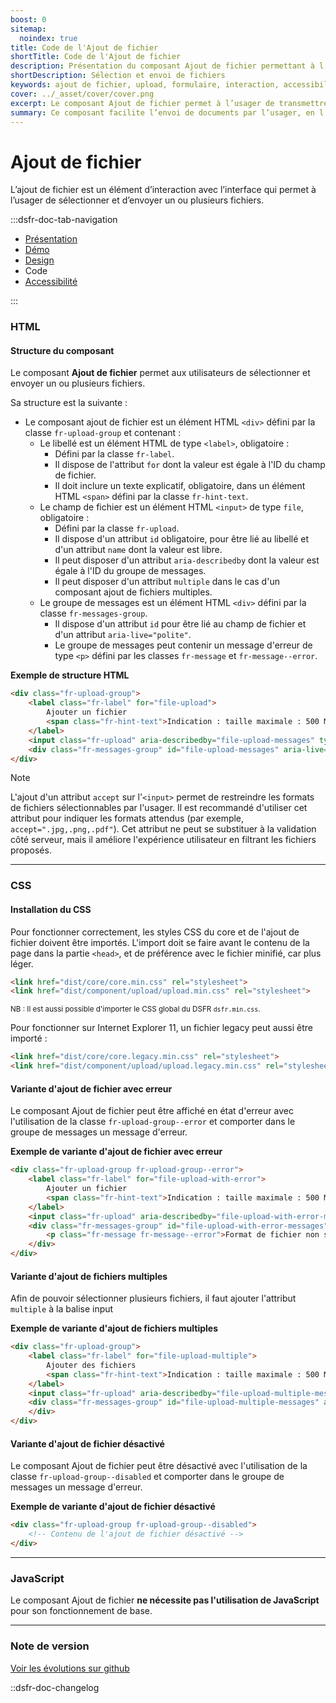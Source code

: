 ```yaml
---
boost: 0
sitemap:
  noindex: true
title: Code de l'Ajout de fichier
shortTitle: Code de l'Ajout de fichier
description: Présentation du composant Ajout de fichier permettant à l’usager de sélectionner et envoyer un ou plusieurs fichiers via une interface.
shortDescription: Sélection et envoi de fichiers
keywords: ajout de fichier, upload, formulaire, interaction, accessibilité, design système, DSFR, sélection, fichier multiple
cover: ../_asset/cover/cover.png
excerpt: Le composant Ajout de fichier permet à l’usager de transmettre un ou plusieurs fichiers à travers une interface, avec des indications claires sur les formats attendus et les erreurs éventuelles.
summary: Ce composant facilite l’envoi de documents par l’usager, en l’intégrant aux formulaires de façon accessible et informative. Il prend en compte les contraintes liées aux fichiers (format, poids, nature), propose des variantes pour l’envoi multiple et signale les erreurs rencontrées lors de l’interaction. Son design est standardisé et non personnalisable pour garantir la cohérence visuelle dans l’ensemble du service.
---
```


# Ajout de fichier

L’ajout de fichier est un élément d’interaction avec l’interface qui permet à l’usager de sélectionner et d’envoyer un ou plusieurs fichiers.

:::dsfr-doc-tab-navigation

- [Présentation](../index.md)
- [Démo](../demo/index.md)
- [Design](../design/index.md)
- Code
- [Accessibilité](../accessibility/index.md)

:::

### HTML

#### Structure du composant

Le composant **Ajout de fichier** permet aux utilisateurs de sélectionner et envoyer un ou plusieurs fichiers.

Sa structure est la suivante :

- Le composant ajout de fichier est un élément HTML `<div>` défini par la classe `fr-upload-group` et contenant :
  - Le libellé est un élément HTML de type `<label>`, obligatoire :
    - Défini par la classe `fr-label`.
    - Il dispose de l'attribut `for` dont la valeur est égale à l'ID du champ de fichier.
    - Il doit inclure un texte explicatif, obligatoire, dans un élément HTML `<span>` défini par la classe `fr-hint-text`.
  - Le champ de fichier est un élément HTML `<input>` de type `file`, obligatoire :
    - Défini par la classe `fr-upload`.
    - Il dispose d'un attribut `id` obligatoire, pour être lié au libellé et d'un attribut `name` dont la valeur est libre.
    - Il peut disposer d'un attribut `aria-describedby` dont la valeur est égale à l'ID du groupe de messages.
    - Il peut disposer d'un attribut `multiple` dans le cas d'un composant ajout de fichiers multiples.
  - Le groupe de messages est un élément HTML `<div>` défini par la classe `fr-messages-group`.
    - Il dispose d'un attribut `id` pour être lié au champ de fichier et d'un attribut `aria-live="polite"`.
    - Le groupe de messages peut contenir un message d'erreur de type `<p>` défini par les classes `fr-message` et `fr-message--error`.

**Exemple de structure HTML**

```HTML
<div class="fr-upload-group">
    <label class="fr-label" for="file-upload">
        Ajouter un fichier
        <span class="fr-hint-text">Indication : taille maximale : 500 Mo. Formats supportés : jpg, png, pdf. Plusieurs fichiers possibles. Lorem ipsum dolor sit amet, consectetur adipiscing.</span>
    </label>
    <input class="fr-upload" aria-describedby="file-upload-messages" type="file" id="file-upload" name="file-upload">
    <div class="fr-messages-group" id="file-upload-messages" aria-live="polite"></div>
</div>
```

> [!NOTE]
> L'ajout d'un attribut `accept` sur l'`<input>` permet de restreindre les formats de fichiers sélectionnables par l'usager. Il est recommandé d'utiliser cet attribut pour indiquer les formats attendus (par exemple, `accept=".jpg,.png,.pdf"`). Cet attribut ne peut se substituer à la validation côté serveur, mais il améliore l'expérience utilisateur en filtrant les fichiers proposés.

---

### CSS

#### Installation du CSS

Pour fonctionner correctement, les styles CSS du core et de l'ajout de fichier doivent être importés.
L'import doit se faire avant le contenu de la page dans la partie `<head>`, et de préférence avec le fichier minifié, car plus léger.

```HTML
<link href="dist/core/core.min.css" rel="stylesheet">
<link href="dist/component/upload/upload.min.css" rel="stylesheet">
```

<small>NB : Il est aussi possible d'importer le CSS global du DSFR `dsfr.min.css`.</small>

Pour fonctionner sur Internet Explorer 11, un fichier legacy peut aussi être importé :

```HTML
<link href="dist/core/core.legacy.min.css" rel="stylesheet">
<link href="dist/component/upload/upload.legacy.min.css" rel="stylesheet">
```

#### Variante d'ajout de fichier avec erreur

Le composant Ajout de fichier peut être affiché en état d'erreur avec l'utilisation de la classe `fr-upload-group--error` et comporter dans le groupe de messages un message d'erreur.

**Exemple de variante d'ajout de fichier avec erreur**

```HTML
<div class="fr-upload-group fr-upload-group--error">
    <label class="fr-label" for="file-upload-with-error">
        Ajouter un fichier
        <span class="fr-hint-text">Indication : taille maximale : 500 Mo. Formats supportés : jpg, png, pdf. Plusieurs fichiers possibles. Lorem ipsum dolor sit amet, consectetur adipiscing.</span>
    </label>
    <input class="fr-upload" aria-describedby="file-upload-with-error-messages" type="file" id="file-upload-with-error" name="file-upload-with-error">
    <div class="fr-messages-group" id="file-upload-with-error-messages" aria-live="polite">
        <p class="fr-message fr-message--error">Format de fichier non supporté</p>
    </div>
</div>
```

#### Variante d'ajout de fichiers multiples

Afin de pouvoir sélectionner plusieurs fichiers, il faut ajouter l'attribut `multiple` à la balise input

**Exemple de variante d'ajout de fichiers multiples**

```HTML
<div class="fr-upload-group">
    <label class="fr-label" for="file-upload-multiple">
        Ajouter des fichiers
        <span class="fr-hint-text">Indication : taille maximale : 500 Mo. Formats supportés : jpg, png, pdf. Plusieurs fichiers possibles. Lorem ipsum dolor sit amet, consectetur adipiscing.</span>
    </label>
    <input class="fr-upload" aria-describedby="file-upload-multiple-messages" multiple type="file" id="file-upload-multiple" name="file-upload-multiple">
    <div class="fr-messages-group" id="file-upload-multiple-messages" aria-live="polite">
    </div>
</div>
```

#### Variante d'ajout de fichier désactivé

Le composant Ajout de fichier peut être désactivé avec l'utilisation de la classe `fr-upload-group--disabled` et comporter dans le groupe de messages un message d'erreur.

**Exemple de variante d'ajout de fichier désactivé**

```HTML
<div class="fr-upload-group fr-upload-group--disabled">
    <!-- Contenu de l'ajout de fichier désactivé -->
</div>
```

---

### JavaScript

Le composant Ajout de fichier **ne nécessite pas l'utilisation de JavaScript** pour son fonctionnement de base.

---

### Note de version

[Voir les évolutions sur github](https://github.com/GouvernementFR/dsfr/pulls?q=is%3Apr+is%3Aclosed+is%3Amerged+upload)

::dsfr-doc-changelog
